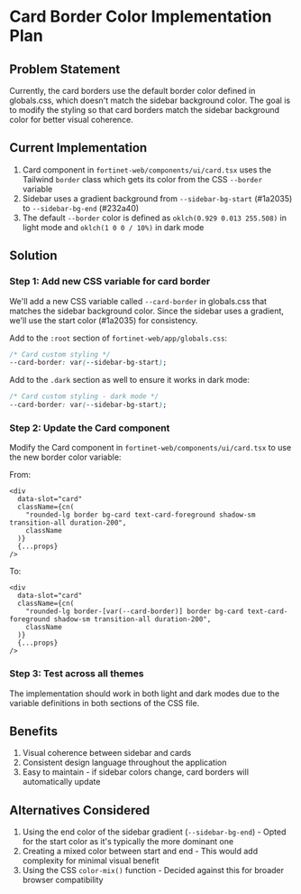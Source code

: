 # Card Border Color Implementation Plan

## Problem Statement
Currently, the card borders use the default border color defined in globals.css, which doesn't match the sidebar background color. The goal is to modify the styling so that card borders match the sidebar background color for better visual coherence.

## Current Implementation
1. Card component in `fortinet-web/components/ui/card.tsx` uses the Tailwind `border` class which gets its color from the CSS `--border` variable
2. Sidebar uses a gradient background from `--sidebar-bg-start` (#1a2035) to `--sidebar-bg-end` (#232a40)
3. The default `--border` color is defined as `oklch(0.929 0.013 255.508)` in light mode and `oklch(1 0 0 / 10%)` in dark mode

## Solution

### Step 1: Add new CSS variable for card border
We'll add a new CSS variable called `--card-border` in globals.css that matches the sidebar background color. Since the sidebar uses a gradient, we'll use the start color (#1a2035) for consistency.

Add to the `:root` section of `fortinet-web/app/globals.css`:
```css
/* Card custom styling */
--card-border: var(--sidebar-bg-start);
```

Add to the `.dark` section as well to ensure it works in dark mode:
```css
/* Card custom styling - dark mode */
--card-border: var(--sidebar-bg-start);
```

### Step 2: Update the Card component

Modify the Card component in `fortinet-web/components/ui/card.tsx` to use the new border color variable:

From:
```tsx
<div
  data-slot="card"
  className={cn(
    "rounded-lg border bg-card text-card-foreground shadow-sm transition-all duration-200",
    className
  )}
  {...props}
/>
```

To:
```tsx
<div
  data-slot="card"
  className={cn(
    "rounded-lg border-[var(--card-border)] border bg-card text-card-foreground shadow-sm transition-all duration-200",
    className
  )}
  {...props}
/>
```

### Step 3: Test across all themes
The implementation should work in both light and dark modes due to the variable definitions in both sections of the CSS file.

## Benefits
1. Visual coherence between sidebar and cards
2. Consistent design language throughout the application
3. Easy to maintain - if sidebar colors change, card borders will automatically update

## Alternatives Considered
1. Using the end color of the sidebar gradient (`--sidebar-bg-end`) - Opted for the start color as it's typically the more dominant one
2. Creating a mixed color between start and end - This would add complexity for minimal visual benefit
3. Using the CSS `color-mix()` function - Decided against this for broader browser compatibility